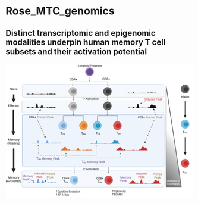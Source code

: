 # Rose_MTC_genomics

## Distinct transcriptomic and epigenomic modalities underpin human memory T cell subsets and their activation potential

![Graphical abstract](/images/model_figure_v2.png)
